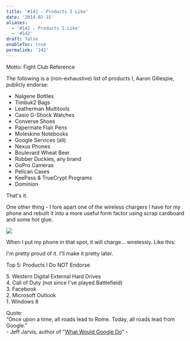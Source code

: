 ```yaml
---
title: '#142 - Products I Like'
date: '2014-02-15'
aliases:
  - '#142 - Products I Like'
  - '#142'
draft: false
enableToc: true
permalink: '142'
---
```


Motto: Fight Club Reference

  
The following is a (non-exhaustive) list of products I, Aaron Gillespie, publicly endorse:

  
* Nalgene Bottles
* Timbuk2 Bags
* Leatherman Multitools
* Casio G-Shock Watches
* Converse Shoes
* Papermate Flair Pens
* Moleskine Notebooks
* Google Services (all)
* Nexus Phones
* Boulevard Wheat Beer
* Rubber Duckies, any brand
* GoPro Cameras
* Pelican Cases
* KeePass & TrueCrypt Programs
* Dominion

That's it.  
  
One other thing - I tore apart one of the wireless chargers I have for my phone and rebuilt it into a more useful form factor using scrap cardboard and some hot glue.  
  
  
[![](assets/142-1.jpg)](http://4.bp.blogspot.com/-wGTBfZgjHHk/UwAv3pP1UuI/AAAAAAABI7U/4zgdFIaQb28/s1600/GOPR3281.JPG)

  
When I put my phone in that spot, it will charge... wirelessly. Like this:  
  
  
I'm pretty proud of it. I'll make it pretty later.  

Top 5: Products I Do NOT Endorse

5\. Western Digital External Hard Drives  
4\. Call of Duty (not since I've played Battlefield)  
3\. Facebook  
2\. Microsoft Outlook  
1\. Windows 8  
  
Quote:   
“Once upon a time, all roads lead to Rome. Today, all roads lead from Google.”  
\- Jeff Jarvis, author of "[What Would Google Do](https://play.google.com/store/books/details/Jeff%5FJarvis%5FWhat%5FWould%5FGoogle%5FDo?id=v9sspElj%5F5YC)" -
